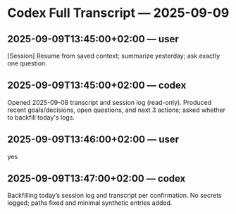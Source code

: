 # Codex Full Transcript — 2025-09-09

## 2025-09-09T13:45:00+02:00 — user

[Session] Resume from saved context; summarize yesterday; ask exactly one question.

## 2025-09-09T13:45:00+02:00 — codex

Opened 2025-09-08 transcript and session log (read-only). Produced recent goals/decisions, open questions, and next 3 actions; asked whether to backfill today's logs.

## 2025-09-09T13:46:00+02:00 — user

yes

## 2025-09-09T13:47:00+02:00 — codex

Backfilling today’s session log and transcript per confirmation. No secrets logged; paths fixed and minimal synthetic entries added.
